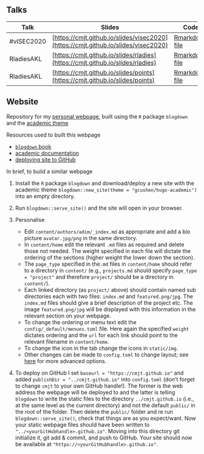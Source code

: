 ## Talks

| Talk       | Slides | Code |
| ---------  | ------ | ---- |
| #vISEC2020 | [https://cmjt.github.io/slides/visec2020](https://cmjt.github.io/slides/visec2020) | [Rmarkdown file](https://github.com/cmjt/webpage/blob/master/static/slides/visec2020.Rmd) |
| RladiesAKL | [https://cmjt.github.io/slides/rladies](https://cmjt.github.io/slides/rladies) | [Rmarkdown file](https://github.com/cmjt/webpage/blob/master/static/slides/rladies.Rmd) |
| RladiesAKL | [https://cmjt.github.io/slides/points](https://cmjt.github.io/slides/points) | [Rmarkdown file](https://github.com/cmjt/webpage/blob/master/static/slides/points.Rmd) |

## Website

Repository for my [personal webpage](https://cmjt.github.io), built using the `R` package `blogdown` and the [academic theme](https://sourcethemes.com/academic/)

Resources used to built this webpage
 - [`blogdown` book](https://bookdown.org/yihui/blogdown/)
 - [academic documentation](https://sourcethemes.com/academic/docs/get-started/)
 - [deploying site to GitHub](https://richardlent.github.io/post/how-i-deploy-my-website-to-github-using-rstudio-blogdown-and-hugo/)

In brief, to build a similar webpage

 1. Install the `R` package `blogdown` and download/deploy a new site with the academic theme
 `blogdown::new_site(theme = "gcushen/hugo-academic")` into an empty directory.
 2. Run `blogdown::serve_site()` and the site will open in your browser.
 3. Personalise
    - Edit `content/authors/adim/_index.md` as appropriate and add a bio picture `avatar.jpg/png` in the same directory.
    - In `content/home` edit the relevant `.md` files as required and delete those not needed. The weight specified in each file will dictate the ordering of the sections (higher weight the lower down the section).
    - The `page_type` specified in the`.md` files in `content/home` should refer to a directory in `content/` (e.g., `projects.md` should specify `page_type = "project"` and therefore `project/` should be a directory in `content/`).
    - Each linked directory (as `project/` above) should contain named sub directories each with two files: `index.md` and `featured.png/jpg`. The `index.md` files should give a brief description of the project etc. The image `featured.png/jpg` will be displayed with this information in the relevant section on your webpage.
    - To change the ordering or menu text edit the `config/_default/menues.toml` file. Here again the specified `weight` dictates ordering and the `url` for each link should point to the relevant filename in `content/home`.
    - To change the icon in the tab change the icons in `static/img`.
    - Other changes can be made to `config.toml` to change layout; see [here]((https://sourcethemes.com/academic/docs/get-started/)) for more advanced options.

 4. To deploy on GitHub I set `baseurl = "https://cmjt.github.io"` and added `publishDir = "../cmjt.github.io"` into `config.toml` (don't forget to change `cmjt` to your own GitHub handle!). The former is the web address the webpage will be deployed to and the latter is telling `blogdown` to write the static files to the directory `../cmjt.github.io` (i.e., at the same level as the current directory) and not the default `public/` in the root of the folder. Then delete the `public/` folder and re run `blogdown::serve_site()`, check that things are as you expect/want. Now your static webpage files should have been written to `"../<yourGitHubhandle>.github.io"`. Moving into this directory git initialize it, git add & commit, and push to GitHub. Your site should now be available at `"https://<yourGitHubhandle>.github.io"`.


